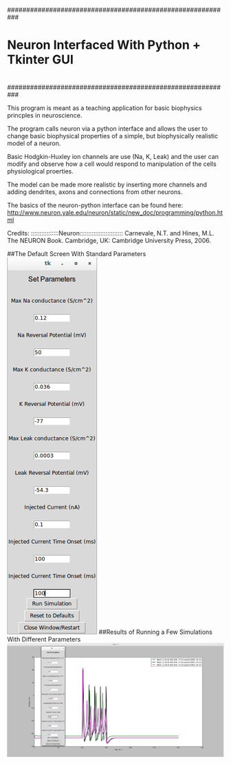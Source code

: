 ###########################################################
#      Neuron Interfaced With Python + Tkinter GUI        #
#                                                         #
###########################################################


This program is meant as a teaching application for basic biophysics princples in neuroscience.

The program calls neuron via a python interface and allows the user to change basic biophysical properties of a simple, but biophysically realistic model of a neuron.

Basic Hodgkin-Huxley ion channels are use (Na, K, Leak) and the user can modify and observe how a cell would respond to manipulation of the cells physiological proerties.

The model can be made more realistic by inserting more channels and adding dendrites, axons and connections from other neurons.

The basics of the neuron-python interface can be found here: http://www.neuron.yale.edu/neuron/static/new_doc/programming/python.html

Credits:
::::::::::::::::Neuron:::::::::::::::::::::::::
Carnevale, N.T. and Hines, M.L. The NEURON Book. 
Cambridge, UK: Cambridge University Press, 2006. 

##The Default Screen With Standard Parameters
![alt text](screenshots/Default_Screen.png "This is the screen you will see on opening")
##Results of Running a Few Simulations With Different Parameters
![alt text](screenshots/RunScreen.png "Example of screen after running Gibbs Sampler on a file with desired parameters")


